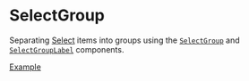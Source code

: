 # SelectGroup

<p data-description>
  Separating <a href="/components/select">Select</a> items into groups using the <a href="/api-reference/select-group"><code>SelectGroup</code></a> and <a href="/api-reference/select-group-label"><code>SelectGroupLabel</code></a> components.
</p>

<a href="./index.tsx" data-playground>Example</a>
